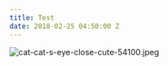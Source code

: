```yaml
---
title: Test
date: 2018-02-25 04:50:00 Z
---
```


![cat-cat-s-eye-close-cute-54100.jpeg](/uploads/cat-cat-s-eye-close-cute-54100.jpeg)